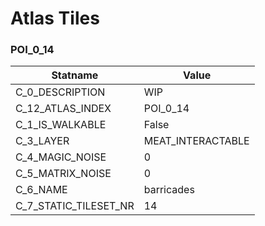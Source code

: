 

# Atlas Tiles





### POI_0_14
| Statname | Value | 
|  --  |  --  | 
| C_0_DESCRIPTION | WIP | 
| C_12_ATLAS_INDEX | POI_0_14 | 
| C_1_IS_WALKABLE | False | 
| C_3_LAYER | MEAT_INTERACTABLE | 
| C_4_MAGIC_NOISE | 0 | 
| C_5_MATRIX_NOISE | 0 | 
| C_6_NAME | barricades | 
| C_7_STATIC_TILESET_NR | 14 | 

